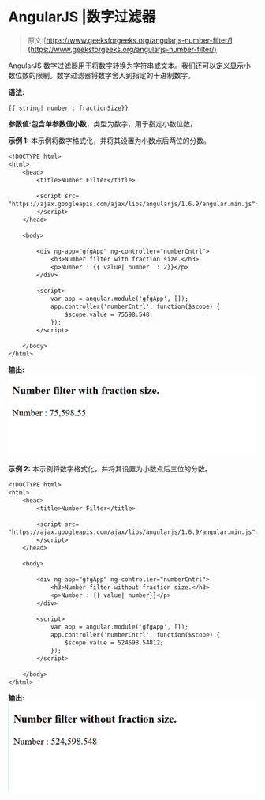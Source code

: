 # AngularJS |数字过滤器

> 原文:[https://www.geeksforgeeks.org/angularjs-number-filter/](https://www.geeksforgeeks.org/angularjs-number-filter/)

AngularJS 数字过滤器用于将数字转换为字符串或文本。我们还可以定义显示小数位数的限制。数字过滤器将数字舍入到指定的十进制数字。

**语法:**

```
{{ string| number : fractionSize}}

```

**参数值:**包含单参数值**小数**，类型为数字，用于指定小数位数。

**示例 1:** 本示例将数字格式化，并将其设置为小数点后两位的分数。

```
<!DOCTYPE html>
<html>
    <head>
        <title>Number Filter</title>

        <script src=
"https://ajax.googleapis.com/ajax/libs/angularjs/1.6.9/angular.min.js">
        </script>
    </head>

    <body>

        <div ng-app="gfgApp" ng-controller="numberCntrl">
            <h3>Number filter with fraction size.</h3>
            <p>Number : {{ value| number  : 2}}</p>
        </div>

        <script>
            var app = angular.module('gfgApp', []);
            app.controller('numberCntrl', function($scope) {
                $scope.value = 75598.548;
            });
        </script>

    </body>
</html>
```

**输出:**
![](img/5983771b602f4aad6f2612de0dadc34d.png)

**示例 2:** 本示例将数字格式化，并将其设置为小数点后三位的分数。

```
<!DOCTYPE html>
<html>
    <head>
        <title>Number Filter</title>

        <script src=
"https://ajax.googleapis.com/ajax/libs/angularjs/1.6.9/angular.min.js">
        </script>
    </head>

    <body>

        <div ng-app="gfgApp" ng-controller="numberCntrl">
            <h3>Number filter without fraction size.</h3>
            <p>Number : {{ value| number}}</p>
        </div>

        <script>
            var app = angular.module('gfgApp', []);
            app.controller('numberCntrl', function($scope) {
                $scope.value = 524598.54812;
            });
        </script>

    </body>
</html>
```

**输出:**
![](img/10dacaa7c77eb742767239cdf6bce301.png)